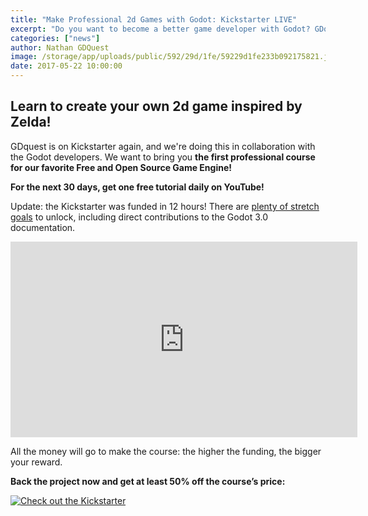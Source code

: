 ```yaml
---
title: "Make Professional 2d Games with Godot: Kickstarter LIVE"
excerpt: "Do you want to become a better game developer with Godot? GDquest, who makes game creation tutorials with open source tools, is on Kickstarter, with our full support!"
categories: ["news"]
author: Nathan GDQuest
image: /storage/app/uploads/public/592/29d/1fe/59229d1fe233b092175821.jpg
date: 2017-05-22 10:00:00
---
```


## Learn to create your own 2d game inspired by Zelda!

GDquest is on Kickstarter again, and we're doing this in collaboration with the Godot developers. We want to bring you **the first professional course for our favorite Free and Open Source Game Engine!**

**For the next 30 days, get one free tutorial daily on YouTube!**

Update: the Kickstarter was funded in 12 hours! There are [plenty of stretch goals](https://www.kickstarter.com/projects/gdquest/make-professional-2d-games-godot-engine-online-cou/posts/1893587) to unlock, including direct contributions to the Godot 3.0 documentation.

<iframe width="555" height="313" src="https://www.kickstarter.com/projects/gdquest/make-professional-2d-games-godot-engine-online-cou/widget/video.html" frameborder="0" scrolling="no"> </iframe>

All the money will go to make the course: the higher the funding, the bigger your reward.

**Back the project now and get at least 50% off the course’s price:**

[![Check out the Kickstarter](/storage/app/media/gdquest/check%20out%20the%20kickstarter%20button.png)](https://www.kickstarter.com/projects/gdquest/make-professional-2d-games-godot-engine-online-cou)
